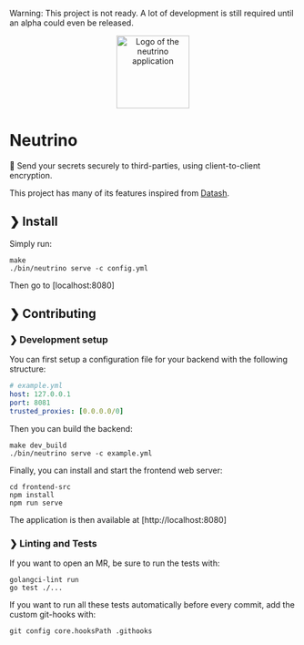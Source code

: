 Warning: This project is not ready. A lot of development is still required until an alpha could even be released.

<p align="center">
    <img src="https://github.com/corentindeboisset/neutrino/raw/main/frontend-src/src/assets/logo_large.svg" alt="Logo of the neutrino application" style="width: 8rem" />
</p>

# Neutrino

📮 Send your secrets securely to third-parties, using client-to-client encryption.

This project has many of its features inspired from [Datash](https://github.com/datash/datash).

## ❯ Install

Simply run:

    make
    ./bin/neutrino serve -c config.yml

Then go to [localhost:8080]

## ❯ Contributing

### ❯ Development setup

You can first setup a configuration file for your backend with the following structure:

```yaml
# example.yml
host: 127.0.0.1
port: 8081
trusted_proxies: [0.0.0.0/0]
```

Then you can build the backend:

    make dev_build
    ./bin/neutrino serve -c example.yml

Finally, you can install and start the frontend web server:

    cd frontend-src
    npm install
    npm run serve

The application is then available at [http://localhost:8080]

### ❯ Linting and Tests

If you want to open an MR, be sure to run the tests with:

    golangci-lint run
    go test ./...

If you want to run all these tests automatically before every commit, add the custom git-hooks with:

    git config core.hooksPath .githooks
